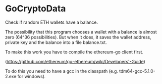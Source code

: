 # GoCryptoData

Check if random ETH wallets have a balance.

The possibility that this program chooses a wallet with a balance is almost zero (64^36 possibilities).
But when it does, it saves the wallet address, private key and the balance into a file balance.txt.

To make this work you have to compile the ethereum-go client first.

(https://github.com/ethereum/go-ethereum/wiki/Developers'-Guide)

To do this you need to have a gcc in the classpath (e.g. tdm64-gcc-5.1.0-2.exe for windows).
